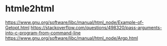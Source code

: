 # htmle2html


https://www.gnu.org/software/libc/manual/html_node/Example-of-Getopt.html
https://stackoverflow.com/questions/498320/pass-arguments-into-c-program-from-command-line
https://www.gnu.org/software/libc/manual/html_node/Argp.html